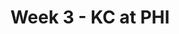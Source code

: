---
layout: game
title: Week 3 - KC at PHI
season: 2009
game_id: 2009_03_KC_PHI
away_team: KC
home_team: PHI
---